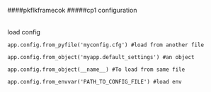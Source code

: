 ####pkflkframecok
#####cp1 configuration
######
load config 
```
app.config.from_pyfile('myconfig.cfg') #load from another file

app.config.from_object('myapp.default_settings') #an object

app.config.from_object(__name__) #To load from same file

app.config.from_envvar('PATH_TO_CONFIG_FILE') #load env
```